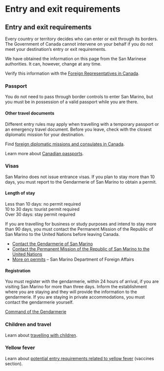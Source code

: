# Entry and exit requirements

## Entry and exit requirements

Every country or territory decides who can enter or exit through its borders. The Government of Canada cannot intervene on your behalf if you do not meet your destination’s entry or exit requirements.

We have obtained the information on this page from the San Marinese authorities. It can, however, change at any time.

Verify this information with the [Foreign Representatives in Canada](https://www.international.gc.ca/protocol-protocole/reps.aspx?lang=eng).

### Passport

You do not need to pass through border controls to enter San Marino, but you must be in possession of a valid passport while you are there.

#### Other travel documents

Different entry rules may apply when travelling with a temporary passport or an emergency travel document. Before you leave, check with the closest diplomatic mission for your destination.

Find [foreign diplomatic missions and consulates in Canada](http://www.international.gc.ca/protocol-protocole/reps.aspx?lang=eng).

Learn more about [Canadian passports](http://www.canada.ca/passport).

### Visas

San Marino does not issue entrance visas. If you plan to stay more than 10 days, you must report to the Gendarmerie of San Marino to obtain a permit.

#### Length of stay

Less than 10 days: no permit required   
10 to 30 days: tourist permit required  
Over 30 days: stay permit required

If you are travelling for business or study purposes and intend to stay more than 90 days, you must contact the Permanent Mission of the Republic of San Marino to the United Nations before leaving Canada.

* [Contact the Gendarmerie of San Marino](http://www.esteri.sm/on-line/en/home/link/military-corps/scheda1000014.html)
* [Contact the Permanent Mission of the Republic of San Marino to the United Nations](https://www.international.gc.ca/protocol-protocole/reps.aspx?lang=eng&_ga=2.238218185.898145738.1569262045-910439827.1512487613)
* [More on permits](http://www.esteri.sm/on-line/en/home/link/stay-and-residence-permits.html) – San Marino Department of Foreign Affairs

#### Registration

You must register with the gendarmerie, within 24 hours of arrival, if you are visiting San Marino for more than three days. Inform the establishment where you are staying and they will provide the information to the gendarmerie. If you are staying in private accommodations, you must contact the gendarmerie yourself.

[Command of the Gendarmerie](http://www.esteri.sm/on-line/en/home/link/military-corps/scheda1000014.html)

### Children and travel

Learn about [travelling with children](http://travel.gc.ca/travelling/children).

### Yellow fever

Learn about [potential entry requirements related to yellow fever](#health) (vaccines section).
